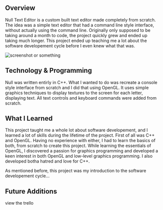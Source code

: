 ## Overview

Null Text Editor is a custom built text editor made completely from scratch. The idea was a simple text editor that had a command line style interface, without actually using the command line. Originally only supposed to be taking around a month to code, the project quickly grew and ended up taking much longer. This project ended up teaching me a lot about the software developement cycle before I even knew what that was.

![screenshot or something](image.png)

## Technology & Programming

Null was written entirly in C++. What I wanted to do was recreate a console style interface from scratch and I did that using OpenGL. It uses simple graphics techniques to display textures to the screen for each letter, displaying text. All text controls and keyboard commands were added from scratch. 

## What I Learned

This project taught me a whole lot about software developement, and I learned a lot of skills during the lifetime of the project. First of all was C++ and OpenGL. Having no experience with either, I had to learn the basics of both, from scratch to create this project. While learning the essentials of OpenGL, I discovered a passion for graphics programming and developed a keen interest in both OpenGL and low-level graphics programming. I also developed botha hatred and love for C++.

As mentioned before, this project was my introduction to the software developement cycle...

## Future Additions

view the trello